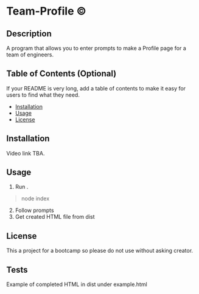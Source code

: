 # Team-Profile &copy;

## Description 
A program that allows you to enter prompts to make a Profile page for a team of engineers.



## Table of Contents (Optional)

If your README is very long, add a table of contents to make it easy for users to find what they need.

* [Installation](#installation)
* [Usage](#usage)
* [License](#license)


## Installation

Video link TBA.


## Usage 

1. Run   .
>node index

2. Follow prompts
3. Get created HTML file from dist

## License

This a project for a bootcamp so please do not use without asking creator.

## Tests

Example of completed HTML in dist under example.html
